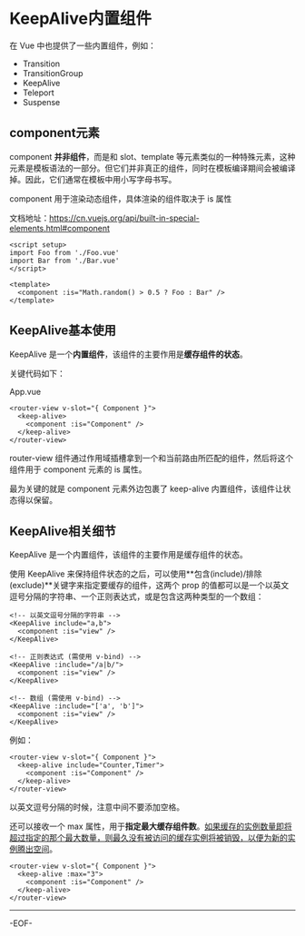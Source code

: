 # KeepAlive内置组件

在 Vue 中也提供了一些内置组件，例如：

- Transition
- TransitionGroup
- KeepAlive
- Teleport
- Suspense

## **component元素**

component **并非组件**，而是和 slot、template 等元素类似的一种特殊元素，这种元素是模板语法的一部分。但它们并非真正的组件，同时在模板编译期间会被编译掉。因此，它们通常在模板中用小写字母书写。

component 用于渲染动态组件，具体渲染的组件取决于 is 属性

文档地址：https://cn.vuejs.org/api/built-in-special-elements.html#component

```vue
<script setup>
import Foo from './Foo.vue'
import Bar from './Bar.vue'
</script>

<template>
  <component :is="Math.random() > 0.5 ? Foo : Bar" />
</template>
```



## **KeepAlive基本使用**

KeepAlive 是一个**内置组件**，该组件的主要作用是**缓存组件的状态**。

关键代码如下：

App.vue

```vue
<router-view v-slot="{ Component }">
  <keep-alive>
    <component :is="Component" />
  </keep-alive>
</router-view>
```

router-view 组件通过作用域插槽拿到一个和当前路由所匹配的组件，然后将这个组件用于 component 元素的 is 属性。

最为关键的就是 component 元素外边包裹了 keep-alive 内置组件，该组件让状态得以保留。



## **KeepAlive相关细节**

KeepAlive 是一个内置组件，该组件的主要作用是缓存组件的状态。

使用 KeepAlive 来保持组件状态的之后，可以使用**包含(include)/排除(exclude)**关键字来指定要缓存的组件，这两个 prop 的值都可以是一个以英文逗号分隔的字符串、一个正则表达式，或是包含这两种类型的一个数组：

```vue
<!-- 以英文逗号分隔的字符串 -->
<KeepAlive include="a,b">
  <component :is="view" />
</KeepAlive>

<!-- 正则表达式 (需使用 v-bind) -->
<KeepAlive :include="/a|b/">
  <component :is="view" />
</KeepAlive>

<!-- 数组 (需使用 v-bind) -->
<KeepAlive :include="['a', 'b']">
  <component :is="view" />
</KeepAlive>
```

例如：

```vue
<router-view v-slot="{ Component }">
  <keep-alive include="Counter,Timer">
    <component :is="Component" />
  </keep-alive>
</router-view>
```

以英文逗号分隔的时候，注意中间不要添加空格。



还可以接收一个 max 属性，用于**指定最大缓存组件数**。<u>如果缓存的实例数量即将超过指定的那个最大数量，则最久没有被访问的缓存实例将被销毁，以便为新的实例腾出空间</u>。

```vue
<router-view v-slot="{ Component }">
  <keep-alive :max="3">
    <component :is="Component" />
  </keep-alive>
</router-view>
```

---

-EOF-